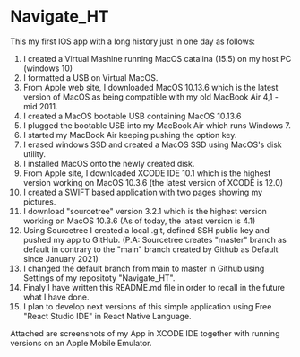 # Navigate_HT
This my first IOS app with a long history just in one day as follows:
1) I created a Virtual Mashine running MacOS catalina (15.5) on my host PC (windows 10)
2) I formatted a USB on Virtual MacOS.
3) From Apple web site, I downloaded MacOS 10.13.6 which is the latest version of MacOS 
   as being compatible with my old MacBook Air 4,1 - mid 2011.
4) I created a MacOS bootable USB containing MacOS 10.13.6
5) I plugged the bootable USB into my MacBook Air which runs Windows 7.
6) I started my MacBook Air keeping pushing the option key.
7) I erased windows SSD and created a MacOS SSD using MacOS's disk utility.
8) I installed MacOS onto the newly created disk.
9) From Apple site, I downloaded XCODE IDE 10.1 which is the highest version working on MacOS 10.3.6 (the latest version of XCODE is 12.0)
10) I created a SWIFT based application with two pages showing my pictures.
11) I download "sourcetree" version 3.2.1 which is the highest version working on MacOS 10.3.6 (As of today, the latest version is 4.1)
12) Using Sourcetree I created a local .git, defined SSH public key and pushed my app to GitHub.
    (P.A: Sourcetree creates "master" branch as default in contrary to the "main" branch created by Github as Default since January 2021)
13) I changed the default branch from main to master in Github using Settings of my repositoty "Navigate_HT".
14) Finaly I have written this README.md file in order to recall in the future what I have done.
15) I plan to develop next versions of this simple application using Free "React Studio IDE" in React Native Language. 

Attached are screenshots of my App in XCODE IDE together with running versions on an Apple Mobile Emulator.
